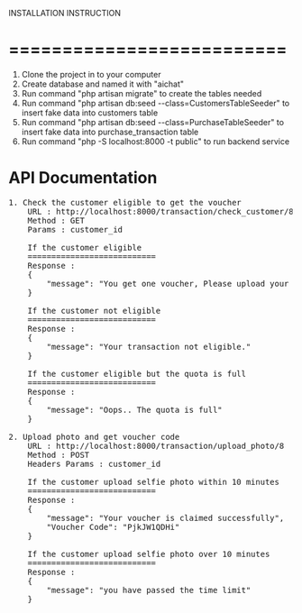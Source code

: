 INSTALLATION INSTRUCTION
# ==========================

1. Clone the project in to your computer
2. Create database and named it with "aichat"
3. Run command "php artisan migrate" to create the tables needed
4. Run command "php artisan db:seed --class=CustomersTableSeeder" to insert fake data into customers table
5. Run command "php artisan db:seed --class=PurchaseTableSeeder" to insert fake data into purchase_transaction table
6. Run command "php -S localhost:8000 -t public" to run backend service


API Documentation
===========================
<pre>
1. Check the customer eligible to get the voucher
    URL : http://localhost:8000/transaction/check_customer/8
    Method : GET
    Params : customer_id
    
    If the customer eligible
    ===========================
    Response : 
    {
        "message": "You get one voucher, Please upload your selfie photo within 10 minutes."
    }

    If the customer not eligible
    ===========================
    Response : 
    {
        "message": "Your transaction not eligible."
    }

    If the customer eligible but the quota is full
    ===========================
    Response : 
    {
        "message": "Oops.. The quota is full"
    }

2. Upload photo and get voucher code
    URL : http://localhost:8000/transaction/upload_photo/8
    Method : POST
    Headers Params : customer_id

    If the customer upload selfie photo within 10 minutes
    ===========================
    Response : 
    {
        "message": "Your voucher is claimed successfully",
        "Voucher Code": "PjkJW1QDHi"
    }

    If the customer upload selfie photo over 10 minutes
    ===========================
    Response : 
    {
        "message": "you have passed the time limit"
    }
</pre>
